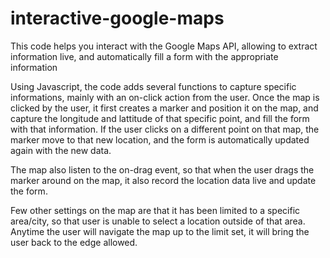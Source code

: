 # interactive-google-maps
This code helps you interact with the Google Maps API, allowing to extract information live, and automatically fill a form with the appropriate information

Using Javascript, the code adds several functions to capture specific informations, mainly with an on-click action from the user.
Once the map is clicked by the user, it first creates a marker and position it on the map, and capture the longitude and lattitude of that specific point, and fill the form with that information.
If the user clicks on a different point on that map, the marker move to that new location, and the form is automatically updated again with the new data.

The map also listen to the on-drag event, so that when the user drags the marker around on the map, it also record the location data live and update the form.

Few other settings on the map are that it has been limited to a specific area/city, so that user is unable to select a location outside of that area. Anytime the user will navigate the map up to the limit set, it will bring the user back to the edge allowed.
